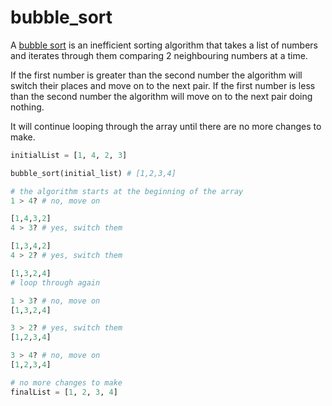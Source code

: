 # bubble_sort

A [bubble sort](https://en.wikipedia.org/wiki/Bubble_sort) is an inefficient sorting algorithm that takes a list of numbers and iterates through them comparing 2 neighbouring numbers at a time.

If the first number is greater than the second number the algorithm will switch their places and move on to the next pair. If the first number is less than the second number the algorithm will move on to the next pair doing nothing.

It will continue looping through the array until there are no more changes to make.

```py
initialList = [1, 4, 2, 3]

bubble_sort(initial_list) # [1,2,3,4]

# the algorithm starts at the beginning of the array
1 > 4? # no, move on

[1,4,3,2]
4 > 3? # yes, switch them

[1,3,4,2]
4 > 2? # yes, switch them

[1,3,2,4]
# loop through again

1 > 3? # no, move on
[1,3,2,4]

3 > 2? # yes, switch them
[1,2,3,4]

3 > 4? # no, move on
[1,2,3,4]

# no more changes to make
finalList = [1, 2, 3, 4]
```
